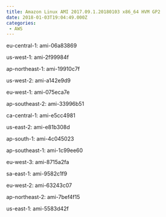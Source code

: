 ```yaml
---
title: Amazon Linux AMI 2017.09.1.20180103 x86_64 HVM GP2
date: 2018-01-03T19:04:49.000Z
categories:
 - AWS
---
```


eu-central-1: ami-06a83869

us-west-1: ami-2f99984f

ap-northeast-1: ami-19910c7f

us-west-2: ami-a142e9d9

eu-west-1: ami-075eca7e

ap-southeast-2: ami-33996b51

ca-central-1: ami-e5cc4981

us-east-2: ami-e81b308d

ap-south-1: ami-4c045023

ap-southeast-1: ami-1c99ee60

eu-west-3: ami-8715a2fa

sa-east-1: ami-9582c1f9

eu-west-2: ami-63243c07

ap-northeast-2: ami-7bef4f15

us-east-1: ami-5583d42f

